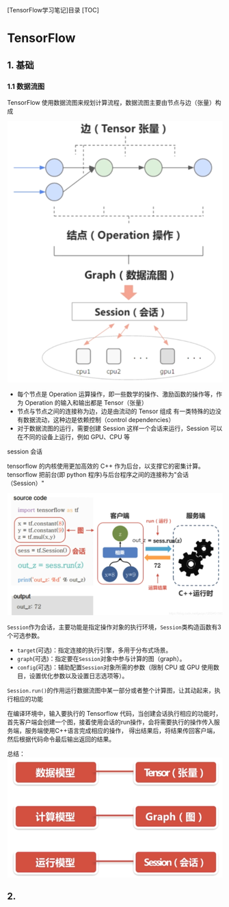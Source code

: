 
[TensorFlow学习笔记]目录
[TOC]

# TensorFlow

## 1. 基础
### 1.1 数据流图

TensorFlow 使用数据流图来规划计算流程，数据流图主要由节点与边（张量）构成

![](https://github.com/CZH-HW/CloudImg/raw/master/NoteDL/tensorflow_数据流图_1.png)

- 每个节点是 Operation 运算操作，即一些数学的操作、激励函数的操作等，作为 Operation 的输入和输出都是 Tensor（张量）
- 节点与节点之间的连接称为边，边是由流动的 Tensor 组成
  有一类特殊的边没有数据流动，这种边是依赖控制（control dependencies）
- 对于数据流图的运行，需要创建 Session 这样一个会话来运行，Session 可以在不同的设备上运行，例如 GPU、CPU 等


session 会话

tensorflow 的内核使用更加高效的 C++ 作为后台，以支撑它的密集计算。tensorflow 把前台(即 python 程序)与后台程序之间的连接称为"会话（Session）"

![](https://github.com/CZH-HW/CloudImg/raw/master/NoteDL/tensorflow_数据流图_4.png)

`Session`作为会话，主要功能是指定操作对象的执行环境，`Session`类构造函数有3个可选参数。
- `target`(可选)：指定连接的执行引擎，多用于分布式场景。
- `graph`(可选)：指定要在`Session`对象中参与计算的图（graph）。
- `config`(可选)：辅助配置`Session`对象所需的参数（限制 CPU 或 GPU 使用数目，设置优化参数以及设置日志选项等）。

`Session.run()`的作用运行数据流图中某一部分或者整个计算图，让其动起来，执行相应的功能

在编译环境中，输入要执行的 Tensorflow 代码，当创建会话执行相应的功能时，首先客户端会创建一个图，接着使用会话的run操作，会将需要执行的操作传入服务端，服务端使用C++语言完成相应的操作， 得出结果后，将结果传回客户端，然后根据代码命令最后输出返回的结果。

总结：
![](https://github.com/CZH-HW/CloudImg/raw/master/NoteDL/tensorflow_数据流图_3.png)


## 2. 
